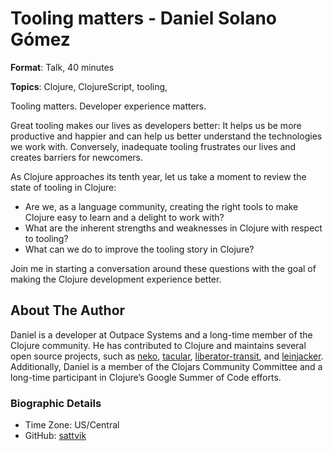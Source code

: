 # Tooling matters - Daniel Solano Gómez

**Format**: Talk, 40 minutes

**Topics**: Clojure, ClojureScript, tooling, 

Tooling matters.  Developer experience matters.

Great tooling makes our lives as developers better:  It helps us be more
productive and happier and can help us better understand the technologies we
work with.  Conversely, inadequate tooling frustrates our lives and creates
barriers for newcomers.

As Clojure approaches its tenth year, let us take a moment to review the state
of tooling in Clojure:

* Are we, as a language community, creating the right tools to make Clojure
  easy to learn and a delight to work with?
* What are the inherent strengths and weaknesses in Clojure with respect to
  tooling?
* What can we do to improve the tooling story in Clojure?

Join me in starting a conversation around these questions with the goal of
making the Clojure development experience better.


## About The Author

Daniel is a developer at Outpace Systems and a long-time member of the Clojure
community.  He has contributed to Clojure and maintains several open source
projects, such as [neko][], [tacular][], [liberator-transit][], and
[leinjacker][].  Additionally, Daniel is a member of the Clojars Community
Committee and a long-time participant in Clojure’s Google Summer of Code
efforts.

### Biographic Details

 - Time Zone: US/Central
 - GitHub: [sattvik][github]

[github]: https://github.com/sattvik
[neko]: https://github.com/clojure-android/neko
[tacular]: https://github.com/sattvik/tacular
[liberator-transit]: https://github.com/sattvik/liberator-transit
[leinjacker]: https://github.com/sattvik/leinjacker
